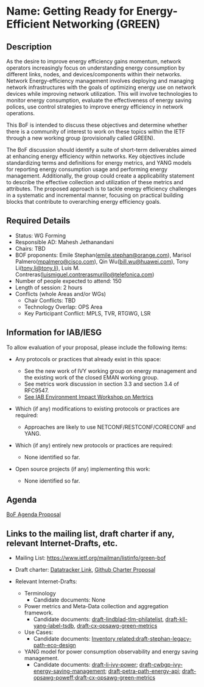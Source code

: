 # Name: Getting Ready for Energy-Efficient Networking (GREEN)
## Description 

As the desire to improve energy efficiency gains momentum, network operators increasingly focus on understanding energy consumption by different links, nodes, and devices/components within their networks. Network Energy-efficiency management involves deploying and managing network infrastructures with the goals of optimizing energy use on network devices while improving network utilization. This will involve technologies to monitor energy consumption, evaluate the effectiveness of energy saving polices, use control strategies to improve energy efficiency in network operations.

This BoF is intended to discuss these objectives and determine whether there is a community of interest to work on these topics within the IETF through a new working group (provisionally called GREEN).

The BoF discussion should identify a suite of short-term deliverables aimed at enhancing energy efficiency within networks. Key objectives include standardizing terms and definitions for energy metrics, and YANG models for reporting energy consumption usage and performing energy management. Additionally, the group could create a applicability statement to describe the effective collection and utilization of these metrics and attributes. The proposed approach is to tackle energy efficiency challenges in a systematic and incremental manner, focusing on practical building blocks that contribute to overarching energy efficiency goals.

## Required Details

- Status: WG Forming
- Responsible AD: Mahesh Jethanandani
- Chairs: TBD
- BOF proponents: Emile Stephan(emile.stephan@orange.com), Marisol Palmero(mpalmero@cisco.com), Qin Wu(bill.wu@huawei.com), Tony Li(tony.li@tony.li), Luis M. Contreras(luismiguel.contrerasmurillo@telefonica.com)
- Number of people expected to attend: 150
- Length of session: 2 hours
- Conflicts (whole Areas and/or WGs)
  - Chair Conflicts: TBD
  - Technology Overlap: OPS Area
  - Key Participant Conflict: MPLS, TVR, RTGWG, LSR

## Information for IAB/IESG
To allow evaluation of your proposal, please include the following items:

* Any protocols or practices that already exist in this space:
  * See the new work of IVY working group on energy management and the existing work of the closed EMAN working group.
  * See metrics work discussion in section 3.3 and section 3.4 of RFC9547.
  * [See IAB Environment Impact Workshop on Mertrics](https://datatracker.ietf.org/meeting/interim-2022-eimpactws-03/materials/slides-interim-2022-eimpactws-03-sessa-iab-e-impact-ws-session-3-metrics-01.pdf) 

* Which (if any) modifications to existing protocols or practices are required:
  * Approaches are likely to use NETCONF/RESTCONF/CORECONF and YANG.

* Which (if any) entirely new protocols or practices are required:
  * None identified so far.

* Open source projects (if any) implementing this work:
  * None identified so far.


## Agenda

   [BoF Agenda Proposal](https://github.com/marisolpalmero/GREEN-bof/blob/main/BoFAgenda.md)

## Links to the mailing list, draft charter if any, relevant Internet-Drafts, etc.
* Mailing List: https://www.ietf.org/mailman/listinfo/green-bof
* Draft charter: [Datatracker Link](https://datatracker.ietf.org/doc/charter-ietf-EXAMPLE/),
                    [Github Charter Proposal](https://github.com/marisolpalmero/GREEN-bof/blob/main/GreenCharterProposal.md)
* Relevant Internet-Drafts:

  * Terminology 
    * Candidate documents: None
  * Power metrics and Meta-Data collection and aggregation framework.
    * Candidate documents: [draft-lindblad-tlm-philatelist](https://datatracker.ietf.org/doc/draft-lindblad-tlm-philatelist), [draft-kll-yang-label-tsdb](https://datatracker.ietf.org/doc/draft-kll-yang-label-tsdb), [draft-cx-opsawg-green-metrics](https://datatracker.ietf.org/doc/draft-cx-opsawg-green-metrics)
  * Use Cases:
    * Candidate documents: [Inventory related:draft-stephan-legacy-path-eco-design](https://datatracker.ietf.org/doc/draft-stephan-legacy-path-eco-design/)
  * YANG model for power consumption observability and energy saving management.
    * Candidate documents: [draft-li-ivy-power](https://datatracker.ietf.org/doc/draft-li-ivy-power); [draft-cwbgp-ivy-energy-saving-management](https://datatracker.ietf.org/doc/draft-cwbgp-ivy-energy-saving-management); [draft-petra-path-energy-api](https://datatracker.ietf.org/doc/draft-cwbgp-ivy-energy-saving-management); [draft-opsawg-poweff](https://datatracker.ietf.org/doc/draft-opsawg-poweff);[draft-cx-opsawg-green-metrics](https://datatracker.ietf.org/doc/draft-cx-opsawg-green-metrics/)


     

